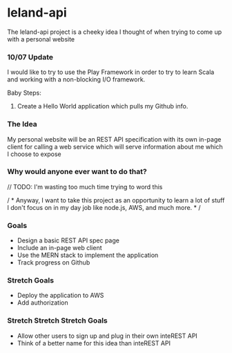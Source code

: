 # leland-api

The leland-api project is a cheeky idea I thought of when trying to come up with a personal website

### 10/07 Update
I would like to try to use the Play Framework in order to try to learn Scala and working with a non-blocking I/O framework.

Baby Steps:
1. Create a Hello World application which pulls my Github info.

### The Idea
My personal website will be an REST API specification with its own in-page client for calling a web service which will serve information about me which I choose to expose

### Why would anyone ever want to do that?
// TODO: I'm wasting too much time trying to word this

/ * Anyway, I want to take this project as an opportunity to learn a lot of stuff I don't focus on in my day job like node.js, AWS, and much more. * /

### Goals
* Design a basic REST API spec page 
* Include an in-page web client
* Use the MERN stack to implement the application
* Track progress on Github

### Stretch Goals
* Deploy the application to AWS
* Add authorization

### Stretch Stretch Stretch Goals
* Allow other users to sign up and plug in their own inteREST API 
* Think of a better name for this idea than inteREST API
